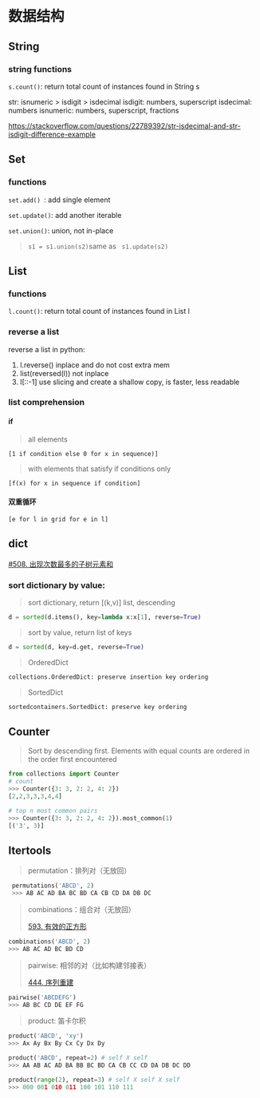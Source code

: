 # 数据结构

## String
### string functions

`s.count()`: return total count of instances found in String s



str:
isnumeric > isdigit > isdecimal
isdigit: numbers, superscript
isdecimal: numbers
isnumeric: numbers, superscript, fractions

https://stackoverflow.com/questions/22789392/str-isdecimal-and-str-isdigit-difference-example 

## Set

### functions

`set.add() `: add single element

`set.update()`: add another iterable

`set.union()`: union, not in-place

> ` s1 = s1.union(s2) `same as ` s1.update(s2)`



## List

### functions

`l.count()`: return total count of instances found in List l



### reverse a list

reverse a list in python:

1. l.reverse()
     inplace and do not cost extra mem
2. list(reversed(l))
     not inplace
3. l[::-1]
     use slicing and create a shallow copy, is faster, less readable

### list comprehension

#### if

> all elements

```[1 if condition else 0 for x in sequence)]```

> with elements that satisfy if conditions only

```[f(x) for x in sequence if condition]```

#### 双重循环

`[e for l in grid for e in l]`


## dict
[#508. 出现次数最多的子树元素和](https://leetcode.cn/problems/most-frequent-subtree-sum/)

### sort dictionary by value:
> sort dictionary, return [(k,v)] list, descending

```python
d = sorted(d.items(), key=lambda x:x[1], reverse=True)
```

> sort by value, return list of keys

```python
d = sorted(d, key=d.get, reverse=True) 
```

> OrderedDict

```python
collections.OrderedDict: preserve insertion key ordering
```
> SortedDict

```python
sortedcontainers.SortedDict: preserve key ordering
```

## Counter
> Sort by descending first. Elements with equal counts are ordered in the order first encountered

```python
from collections import Counter
# count
>>> Counter({3: 3, 2: 2, 4: 2})
[2,2,3,3,3,4,4]

# top n most common pairs
>>> Counter({3: 3, 2: 2, 4: 2}).most_common(1)
[('3', 3)]

```



## Itertools

> permutation：排列对（无放回）

```python
 permutations('ABCD', 2)
 >>> AB AC AD BA BC BD CA CB CD DA DB DC
```

> combinations：组合对（无放回） 
>
> [593. 有效的正方形](https://leetcode.cn/problems/valid-square/) 

```python
combinations('ABCD', 2)
>>> AB AC AD BC BD CD
```

> pairwise: 相邻的对（比如构建邻接表）
>
>  [444. 序列重建](https://leetcode.cn/problems/sequence-reconstruction/) 

```python
pairwise('ABCDEFG') 
>>> AB BC CD DE EF FG
```

> product: 笛卡尔积

```python
product('ABCD', 'xy') 
>>> Ax Ay Bx By Cx Cy Dx Dy

product('ABCD', repeat=2) # self X self
>>> AA AB AC AD BA BB BC BD CA CB CC CD DA DB DC DD

product(range(2), repeat=3) # self X self X self
>>> 000 001 010 011 100 101 110 111
```

